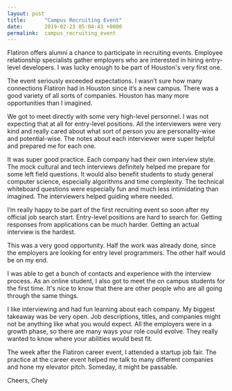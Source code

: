```yaml
---
layout: post
title:      "Campus Recruiting Event"
date:       2019-02-23 05:04:43 +0000
permalink:  campus_recruiting_event
---
```



Flatiron offers alumni a chance to participate in recruiting events. Employee relationship specialists gather employers who are interested in hiring entry-level developers. I was lucky enough to be part of Houston's very first one.

<!--more-->

The event seriously exceeded expectations. I wasn’t sure how many connections Flatiron had in Houston since it’s a new campus. There was a good variety of all sorts of companies. Houston has many more opportunities than I imagined.

We got to meet directly with some very high-level personnel. I was not expecting that at all for entry-level positions. All the interviewers were very kind and really cared about what sort of person you are personality-wise and potential-wise. The notes about each interviewer were super helpful and prepared me for each one.

It was super good practice. Each company had their own interview style. The mock cultural and tech interviews definitely helped me prepare for some left field questions. It would also benefit students to study general computer science, especially algorithms and time complexity. The technical whiteboard questions were especially fun and much less intimidating than imagined. The interviewers helped guiding where needed.

I’m really happy to be part of the first recruiting event so soon after my official job search start. Entry-level positions are hard to search for. Getting responses from applications can be much harder. Getting an actual interview is the hardest.

This was a very good opportunity. Half the work was already done, since the employers are looking for entry level programmers. The other half would be on my end.

I was able to get a bunch of contacts and experience with the interview process. As an online student, I also got to meet the on campus students for the first time. It's nice to know that there are other people who are all going through the same things.

I like interviewing and had fun learning about each company. My biggest takeaway was be very open. Job descriptions, titles, and companies might not be anything like what you would expect. All the employers were in a growth phase, so there are many ways your role could evolve. They really wanted to know where your abilities would best fit.

The week after the Flatiron career event, I attended a startup job fair. The practice at the career event helped me talk to many different companies and hone my elevator pitch. Someday, it might be passable.

Cheers,
Chely
